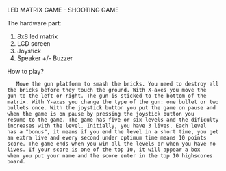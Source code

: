 
LED MATRIX GAME  - SHOOTING GAME

The hardware part: 
  1. 8x8 led matrix
  2. LCD screen
  3. Joystick
  4. Speaker +/- Buzzer
  
  
  How to play? 
    
       Move the gun platform to smash the bricks. You need to destroy all the bricks before they touch the ground. With X-axes you move the
    gun to the left or right. The gun is sticked to the bottom of the matrix. With Y-axes you change the type of the gun: one bullet or two
    bullets once. With the joystick button you put the game on pause and when the game is on pause by pressing the joystick button you
    resume to the game. The game has five or six levels and the dificulty increases with the level. Initially, you have 3 lives. Each level 
    has a "bonus", it means if you end the level in a short time, you get an extra live and every second under optimum time means 10 points 
    score. The game ends when you win all the levels or when you have no lives. If your score is one of the top 10, it will appear a box 
    when you put your name and the score enter in the top 10 highscores board.
    
    
    
    
  
